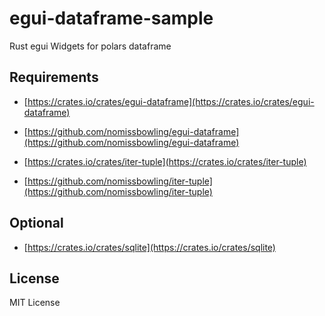 egui-dataframe-sample
=====================

Rust egui Widgets for polars dataframe


Requirements
------------

- [https://crates.io/crates/egui-dataframe](https://crates.io/crates/egui-dataframe)
- [https://github.com/nomissbowling/egui-dataframe](https://github.com/nomissbowling/egui-dataframe)

- [https://crates.io/crates/iter-tuple](https://crates.io/crates/iter-tuple)
- [https://github.com/nomissbowling/iter-tuple](https://github.com/nomissbowling/iter-tuple)


Optional
--------

- [https://crates.io/crates/sqlite](https://crates.io/crates/sqlite)


License
-------

MIT License
